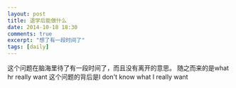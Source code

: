 ```yaml
---
layout: post
title: 退学后能做什么
date: 2014-10-18 18:30
comments: true
excerpt: "想了有一段时间了"
tags: [daily]
---
```

这个问题在脑海里待了有一段时间了，而且没有离开的意思。
随之而来的是what hr really want
这个问题的背后是I don't know what I really want
